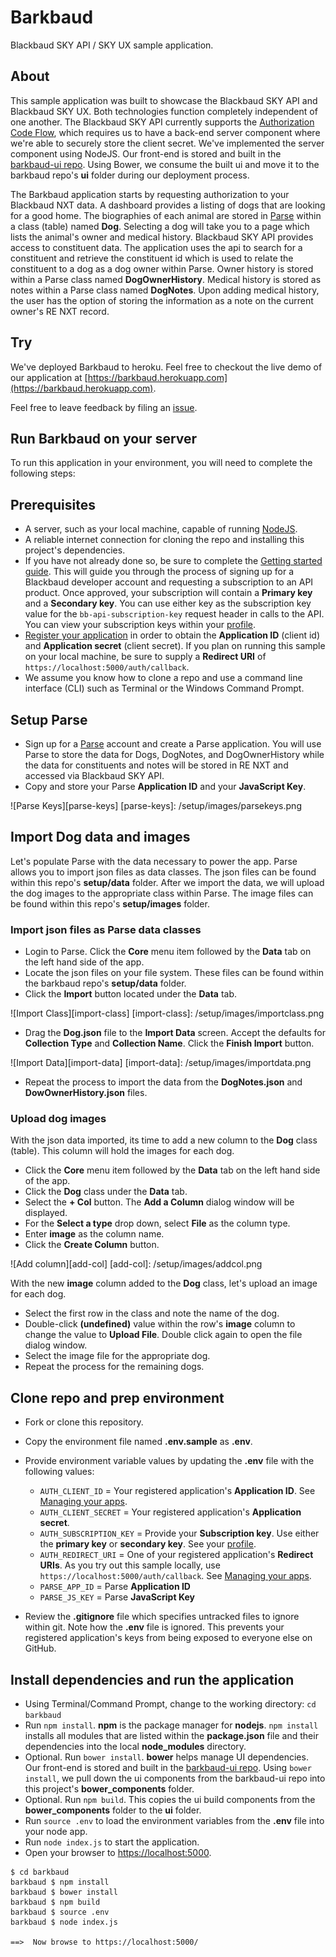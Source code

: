 # Barkbaud

Blackbaud SKY API / SKY UX sample application.

## About

This sample application was built to showcase the Blackbaud SKY API and Blackbaud SKY UX. Both technologies function completely independent of one another.  The Blackbaud SKY API currently supports the [Authorization Code Flow](https://apidocs.nxt.blackbaud-dev.com/docs/authorization/auth-code-flow/), which requires us to have a back-end server component where we're able to securely store the client secret. We've implemented the server component using NodeJS.  Our front-end is stored and built in the [barkbaud-ui repo](https://github.com/blackbaud/barkbaud-ui). Using Bower, we consume the built ui and move it to the barkbaud repo's **ui** folder during our deployment process.

The Barkbaud application starts by requesting authorization to your Blackbaud NXT data. A dashboard provides a listing of dogs that are looking for a good home. The biographies of each animal are stored in [Parse](https://www.parse.com) within a class (table) named **Dog**.  Selecting a dog will take you to a page which lists the animal's owner and medical history. Blackbaud SKY API provides access to constituent data. The application uses the api to search for a constituent and retrieve the constituent id which is used to relate the constituent to a dog as a dog owner within Parse. Owner history is stored within a Parse class named **DogOwnerHistory**. Medical history is stored as notes within a Parse class named **DogNotes**. Upon adding medical history, the user has the option of storing the information as a note on the current owner's RE NXT record. 

## Try

We've deployed Barkbaud to heroku. Feel free to checkout the live demo of our application at [https://barkbaud.herokuapp.com](https://barkbaud.herokuapp.com).

Feel free to leave feedback by filing an [issue](https://github.com/blackbaud/barkbaud/issues).

## Run Barkbaud on your server

To run this application in your environment, you will need to complete the following steps:

## Prerequisites

-  A server, such as your local machine, capable of running [NodeJS](https://nodejs.org/).
-  A reliable internet connection for cloning the repo and installing this project's dependencies.
-  If you have not already done so, be sure to complete the <a href="https://apidocs.nxt.blackbaud-dev.com/docs/getting-started/">Getting started guide</a>.  This will guide you through the process of signing up for a Blackbaud developer account and requesting a subscription to an API product.  Once approved, your subscription will contain a **Primary key** and a **Secondary key**.  You can use either key as the subscription key value for the `bb-api-subscription-key` request header in calls to the API. You can view your subscription keys within your [profile](https://developer.nxt.blackbaud-dev.com/developer). 
-  [Register your application](https://developer.nxt.blackbaud-dev.com/comingsoon) in order to obtain the **Application ID** (client id) and **Application secret** (client secret).  If you plan on running this sample on your local machine, be sure to supply a **Redirect URI** of `https://localhost:5000/auth/callback`.
-  We assume you know how to clone a repo and use a command line interface (CLI) such as Terminal or the Windows Command Prompt.  

## Setup Parse
- Sign up for a [Parse](https://parse.com) account and create a Parse application.  You will use Parse to store the data for Dogs, DogNotes, and DogOwnerHistory while the data for constituents and notes will be stored in RE NXT and accessed via Blackbaud SKY API.
- Copy and store your Parse **Application ID** and your **JavaScript Key**. 

![Parse Keys][parse-keys]
[parse-keys]: /setup/images/parsekeys.png

## Import Dog data and images

Let's populate Parse with the data necessary to power the app.  Parse allows you to import json files as data classes.  The json files can be found within this repo's **setup/data** folder.  After we import the data, we will upload the dog images to the appropriate class within Parse.  The image files can be found within this repo's **setup/images** folder. 

### Import json files as Parse data classes

- Login to Parse.  Click the **Core** menu item followed by the **Data** tab on the left hand side of the app.  
- Locate the json files on your file system.  These files can be found within the barkbaud repo's **setup/data** folder.
- Click the **Import** button located under the **Data** tab.

![Import Class][import-class]
[import-class]: /setup/images/importclass.png

- Drag the **Dog.json** file to the **Import Data** screen.  Accept the defaults for **Collection Type** and **Collection Name**. Click the **Finish Import** button.

![Import Data][import-data]
[import-data]: /setup/images/importdata.png

- Repeat the process to import the data from the **DogNotes.json** and **DowOwnerHistory.json** files.

### Upload dog images

With the json data imported, its time to add a new column to the **Dog** class (table).  This column will hold the images for each dog.

- Click the **Core** menu item followed by the **Data** tab on the left hand side of the app.  
- Click the **Dog** class under the **Data** tab. 
- Select the **+ Col** button.  The **Add a Column** dialog window will be displayed.
- For the **Select a type** drop down, select **File** as the column type.
- Enter **image** as the column name. 
- Click the **Create Column** button. 

![Add column][add-col]
[add-col]: /setup/images/addcol.png

With the new **image** column added to the **Dog** class, let's upload an image for each dog.

- Select the first row in the class and note the name of the dog. 
- Double-click **(undefined)** value within the row's **image** column to change the value to **Upload File**.  Double click again to open the file dialog window.  
- Select the image file for the appropriate dog.  
- Repeat the process for the remaining dogs.


## Clone repo and prep environment
- Fork or clone this repository.
-  Copy the environment file named **.env.sample** as **.env**.
-  Provide environment variable values by updating the **.env** file with the following values:
    * `AUTH_CLIENT_ID` = Your registered application's **Application ID**.  See [Managing your apps](https://apidocs.nxt.blackbaud-dev.com/docs/apps/).
    * `AUTH_CLIENT_SECRET` = Your registered application's **Application secret**.
    * `AUTH_SUBSCRIPTION_KEY` = Provide your **Subscription key**.  Use either the **primary key** or **secondary key**.  See your [profile](https://developer.nxt.blackbaud-dev.com/developer).
    * `AUTH_REDIRECT_URI` = One of your registered application's **Redirect URIs**. As you try out this sample locally, use `https://localhost:5000/auth/callback`.  See [Managing your apps](https://apidocs.nxt.blackbaud-dev.com/docs/apps/).
    * `PARSE_APP_ID` = Parse **Application ID** 
    * `PARSE_JS_KEY` = Parse **JavaScript Key**
    
-  Review the **.gitignore** file which specifies untracked files to ignore within git.  Note how the **.env** file is ignored. This prevents your registered application's keys from being exposed to everyone else on GitHub. 

## Install dependencies and run the application   
 
- Using Terminal/Command Prompt, change to the working directory: `cd barkbaud`
- Run `npm install`.  **npm** is the package manager for **nodejs**.  `npm install` installs all modules that are listed within the **package.json** file and their dependencies into the local **node_modules** directory. 
- Optional.  Run `bower install`.  **bower** helps manage UI dependencies. Our front-end is stored and built in the [barkbaud-ui repo](https://github.com/blackbaud/barkbaud-ui). Using `bower install`, we pull down the ui components from the barkbaud-ui repo into this project's **bower_components** folder.
- Optional.  Run `npm build`.  This copies the ui build components from the **bower_components** folder to the **ui** folder. 
- Run `source .env` to load the environment variables from the **.env** file into your node app. 
- Run `node index.js` to start the application.  
- Open your browser to [https://localhost:5000](https://localhost:5000).
  
<pre><code>$ cd barkbaud
barkbaud $ npm install
barkbaud $ bower install
barkbaud $ npm build
barkbaud $ source .env 
barkbaud $ node index.js

==>  Now browse to https://localhost:5000/
</code></pre>

